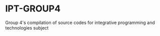 # IPT-GROUP4
Group 4's compilation of source codes for integrative programming and technologies subject
